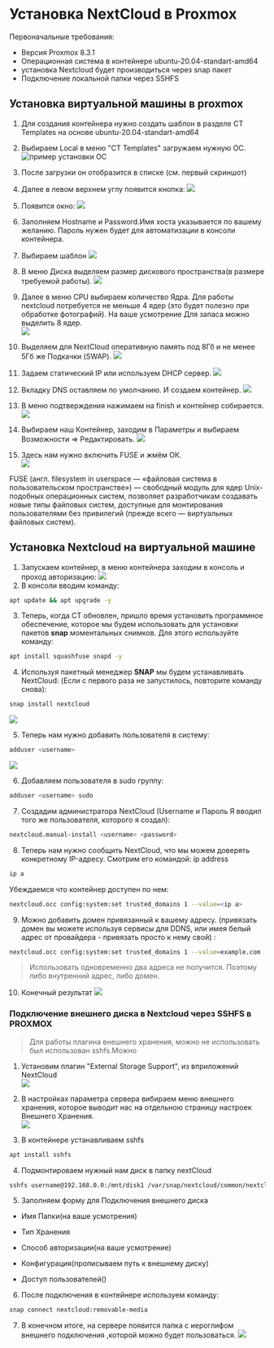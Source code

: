 # Установка NextCloud в Proxmox
Первоначальные требования:
-   Версия Proxmox 8.3.1
-   Операционная система в контейнере ubuntu-20.04-standart-amd64
-   установка Nextcloud будет производиться через snap пакет
-   Подключение локальной папки через SSHFS

## Установка виртуальной машины в proxmox
1. Для создания контейнера нужно создать шаблон в разделе CT Templates на основе ubuntu-20.04-standart-amd64

2. Выбираем Local в меню "CT Templates" загружаем нужную ОС.\
![пример установки ОС](/image/Screenshot_20250219_205309.png)

3. После загрузки он отобразится в списке (см. первый скриншот)
4. Далее в левом верхнем углу появится кнопка:
![](/image/кнопка%20create%20VM.png)

5. Появится окно:
![](/image/1%20меню%20установки%20ос.png)

6. Заполняем Hostname и Password.Имя хоста указывается по вашему желанию. Пароль нужен будет для автоматизации в консоли контейнера.
7. Выбираем шаблон
![](/image/Tempalete.png)

8. В меню Диска выделяем размер дискового пространства(в размере требуемой работы).
![](/image/Disk.png)

9. Далее в меню СPU выбираем количество Ядра. Для работы nextcloud потребуется не меньше 4 ядер (это будет полезно при обработке фотографий). На ваше усмотрение Для запаса можно выделить 8 ядер.\
![](/image/CPU.png)

10. Выделяем для NextCloud оперативную память под 8Гб и не менее 5Гб же Подкачки (SWAP).
![](/image/MEMORY.png)

11. Задаем статический IP или используем DHCP сервер.
![](/image/NETWORK.png)

12. Вкладку DNS оставляем по умолчанию. И создаем контейнер. 
![](/image/DNS.png)

13. В меню подтверждения нажимаем на finish и контейнер собирается.
![](/image/FINISH%20CT.png)

14. Выбираем наш Контейнер, заходим в Параметры и выбираем Возможности => Редактировать.
![](/image/options.png)

15. Здесь нам нужно включить FUSE и жмём ОК.\
![](/image/fetuears.png)

FUSE (англ. filesystem in userspace — «файловая система в пользовательском пространстве») — свободный модуль для ядер Unix-подобных операционных систем, позволяет разработчикам создавать новые типы файловых систем, доступные для монтирования пользователями без привилегий (прежде всего — виртуальных файловых систем).
 

## Установка Nextcloud на виртуальной машине
1. 3апускаем контейнер, в меню контейнера заходим в консоль и проход авторизацию:
![](/image/console.png)
2. В консоли вводим команду:

```Bash
apt update && apt upgrade -y
```
3. Теперь, когда CT обновлен, пришло время установить программное обеспечение, которое мы будем использовать для установки пакетов **snap** моментальных снимков. 
Для этого используйте команду:
```Bash
apt install squashfuse snapd -y
```
4. Используя пакетный менеджер **SNAP** мы будем устанавливать NextCloud: (Если с первого раза не запустилось, повторите команду снова):
```Bash
snap install nextcloud
```
![](/image/installnextcloud.png)

5. Теперь нам нужно добавить пользователя в систему:
```bash
adduser <username>
```
![](/image/adduser.png)

6. Добавляем пользователя в sudo группу:
```Bash
adduser <username> sudo
```
7. Создадим администратора NextCloud (Username и Пароль Я вводил того же пользователя, которого я создал):
```Bash
nextcloud.manual-install <username> <password>
```
8. Теперь нам нужно сообщить NextCloud, что мы можем доверять конкретному IP-адресу.
Смотрим его командой: ip address
```Bash
ip a
```
Убеждаемся что контейнер доступен по нем:
```Bash
nextcloud.occ config:system:set trusted_domains 1 --value=<ip a>
```
9. Можно добавить домен привязанный к вашему адресу. (привязать домен вы можете используя сервисы для DDNS, или имея белый адрес от провайдера - привязать просто к нему свой) :
```Bash
nextcloud.occ config:system:set trusted_domains 1 --value=example.com
```
> Использовать одновременно два адреса не получится. Поэтому либо внутренний адрес, либо домен. 

10. Конечный результат
![](/image/finishnextcloud2.png)


### Подключение внешнего диска в Nextcloud через SSHFS в PROXMOX
> Для работы плагина внешнего хранения, можно не использовать был использован sshfs.Можно 

1. Установим плагин "External Storage Support", из вприложений NextCloud\
![](/image/INSTALLESS.png)

2. В настройках параметра сервера вибираем меню внешнего хранения, которое выводит нас на отдельною страницу настроек Внешнего Хранения.\
![](/image/formESS.png)

3. В контейнере устанавливаем sshfs
```bash
apt install sshfs
```
4. Подмонтироваем нужный нам диск в папку nextCloud
```bash
sshfs username@192.168.0.0:/mnt/disk1 /var/snap/nextcloud/common/nextcloud/data/username/files/data3
```
5. Заполняем форму для Подключения внешнего диска 
- Имя Папки(на ваше усмотрения)
- Тип Хранения

- Способ авторизации(на ваше усмотрение)
- Конфигурация(прописываем путь к внешнему диску)
- Доступ пользователей()


6. После подключения в контейнере используем команду:
```bash
snap connect nextcloud:removable-media
```
7. В конечном итоге, на сервере появится папка с иероглифом внешнего подключения ,которой можно будет пользоваться.
![](/image/2adddiskESS.png)


